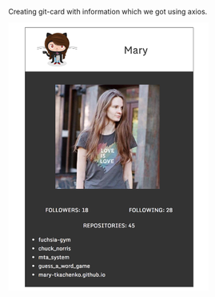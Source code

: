 <p>Creating git-card with information which we got using axios.</p>

<img src="https://github.com/mary-tkachenko/git_workshop/blob/master/Screenshot%202018-07-29%2022.11.58.png?raw=true" width="400">

